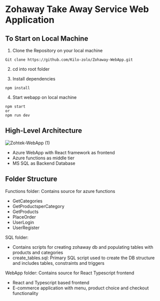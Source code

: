 # Zohaway Take Away Service Web Application #
## To Start on Local Machine ##
1. Clone the Repository on your local machine
```
Git clone https://github.com/Kilo-zolo/Zohaway-WebApp.git
```

2. cd into root folder

3. Install dependencies 

```
npm install
```

4. Start webapp on local machine

```
npm start
or
npm run dev
```

## High-Level Architecture ##
![Zohtek-WebApp (1)](https://github.com/Kilo-zolo/Zohaway-WebApp/assets/49636909/2259e316-65c1-4843-952f-0059f077273d)

- Azure WebApp with React framework as frontend
- Azure functions as middle tier
- MS SQL as Backend Database

## Folder Structure ##
Functions folder: Contains source for azure functions 
 - GetCategories
 - GetProductsperCategory
 - GetProducts
 - PlaceOrder
 - UserLogin
 - UserRegister

SQL folder: 
- Contains scripts for creating zohaway db and populating tables with products and categories
 - create_tables.sql: Primary SQL script used to create the DB structure and includes tables, constraints and triggers  

WebApp folder: Contains source for React Typescript frontend 
- React and Typescript based frontend
- E-commerce application with menu, product choice and checkout functionality



